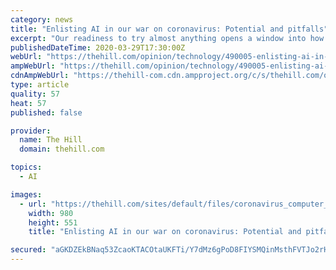```yaml
---
category: news
title: "Enlisting AI in our war on coronavirus: Potential and pitfalls"
excerpt: "Our readiness to try almost anything opens a window into how we might handle the worries of an AI-enabled future."
publishedDateTime: 2020-03-29T17:30:00Z
webUrl: "https://thehill.com/opinion/technology/490005-enlisting-ai-in-our-war-on-coronavirus-potential-and-pitfalls"
ampWebUrl: "https://thehill.com/opinion/technology/490005-enlisting-ai-in-our-war-on-coronavirus-potential-and-pitfalls?amp"
cdnAmpWebUrl: "https://thehill-com.cdn.ampproject.org/c/s/thehill.com/opinion/technology/490005-enlisting-ai-in-our-war-on-coronavirus-potential-and-pitfalls?amp"
type: article
quality: 57
heat: 57
published: false

provider:
  name: The Hill
  domain: thehill.com

topics:
  - AI

images:
  - url: "https://thehill.com/sites/default/files/coronavirus_computer_italy_032820getty.jpg"
    width: 980
    height: 551
    title: "Enlisting AI in our war on coronavirus: Potential and pitfalls"

secured: "aGKDZEkBNaq53ZcaoKTACOtaUKFTi/Y7dMz6gPoD8FIYSMQinMsthFVTJo2rHXQj0ufBM+y6IfhFBs1FQTMVsyV/LJuJSUvAU5Ag7pufmCGOxULxXFBPzs5taXnNRhRGii6kucDGH5gIGnI7SerFsk+nEB8jGjhs2IX5WXxkK0eZFBAXyXufW7dw2cBkivh6U3heb8msRKgk56Zwi844D8DAUbnqKfItOwQkpMw08c7TeBDHe8NQQiSPlqRtyGh+eKRREMihM4Qw2wJdCjl7j6CIXhgNbKBNOuS2mpxAu5zFFGTk3rFcu0rNakCebL4l;qgmJAXhccU85sEudMfEV5Q=="
---
```


